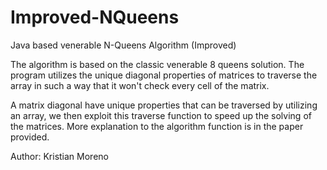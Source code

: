 # Improved-NQueens
Java based venerable N-Queens Algorithm (Improved) 

The algorithm is based on the classic venerable 8 queens solution.
The program utilizes the unique diagonal properties of matrices to traverse the array in such a way that it won't check every cell of the matrix.

A matrix diagonal have unique properties that can be traversed by utilizing an array, we then exploit this traverse function to speed up the solving of the matrices.
More explanation to the algorithm function is in the paper provided.


Author: Kristian Moreno
